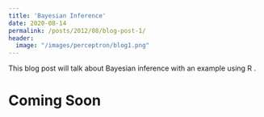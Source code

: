 ```yaml
---
title: 'Bayesian Inference'
date: 2020-08-14
permalink: /posts/2012/08/blog-post-1/
header:
  image: "/images/perceptron/blog1.png"
---
```


This blog post will talk about Bayesian inference with an example using R .

Coming Soon
======
